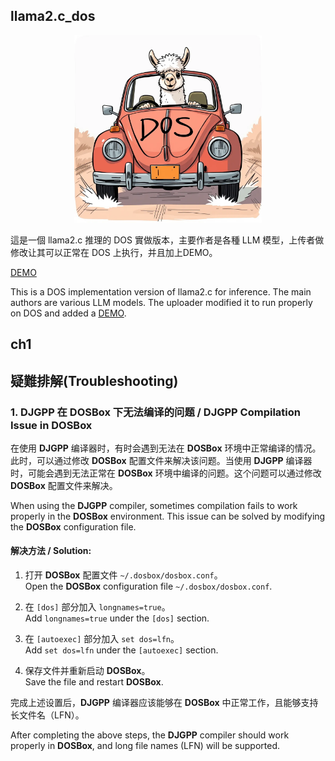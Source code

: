 ## llama2.c_dos
<p align="center">
  <img src="assets/llama_dos.webp " width="300" height="300" alt="Cute Llama">
</p>
這是一個 llama2.c 推理的 DOS 實做版本，主要作者是各種 LLM 模型，上传者做修改让其可以正常在 DOS 上执行，并且加上DEMO。

[DEMO](https://yl01inve.github.io/test001/demo/)

This is a DOS implementation version of llama2.c for inference. The main authors are various LLM models. The uploader modified it to run properly on DOS and added a [DEMO](https://yl01inve.github.io/test001/demo/).
## ch1
 

## 疑難排解(Troubleshooting)
### 1. DJGPP 在 DOSBox 下无法编译的问题 / DJGPP Compilation Issue in DOSBox

在使用 **DJGPP** 编译器时，有时会遇到无法在 **DOSBox** 环境中正常编译的情况。此时，可以通过修改 **DOSBox** 配置文件来解决该问题。当使用 **DJGPP** 编译器时，可能会遇到无法正常在 **DOSBox** 环境中编译的问题。这个问题可以通过修改 **DOSBox** 配置文件来解决。

When using the **DJGPP** compiler, sometimes compilation fails to work properly in the **DOSBox** environment. This issue can be solved by modifying the **DOSBox** configuration file.

#### 解决方法 / Solution:

1. 打开 **DOSBox** 配置文件 `~/.dosbox/dosbox.conf`。  
   Open the **DOSBox** configuration file `~/.dosbox/dosbox.conf`.

2. 在 `[dos]` 部分加入 `longnames=true`。  
   Add `longnames=true` under the `[dos]` section.
   
3. 在 `[autoexec]` 部分加入 `set dos=lfn`。  
   Add `set dos=lfn` under the `[autoexec]` section.
   
4. 保存文件并重新启动 **DOSBox**。  
Save the file and restart **DOSBox**.

完成上述设置后，**DJGPP** 编译器应该能够在 **DOSBox** 中正常工作，且能够支持长文件名（LFN）。

After completing the above steps, the **DJGPP** compiler should work properly in **DOSBox**, and long file names (LFN) will be supported.
